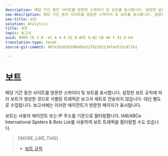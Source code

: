 ```yaml
---
description: 해당 기간 동안 사이트를 방문한 스파이더 및 보트를 표시합니다. 설정한 보트 규칙에 따라 보트가 생성한 것으로 식별된 트래픽은 보고서 세트로 전송되지 않습니다. 대신 별도로 수집됩니다. 보고서에는 이러한 에이전트가 방문한 페이지가 표시됩니다.
seo-description: 해당 기간 동안 사이트를 방문한 스파이더 및 보트를 표시합니다. 설정한 보트 규칙에 따라 보트가 생성한 것으로 식별된 트래픽은 보고서 세트로 전송되지 않습니다. 대신 별도로 수집됩니다. 보고서에는 이러한 에이전트가 방문한 페이지가 표시됩니다.
seo-title: 보트
solution: Analytics
title: 보트
topic: 보고서
uuid: 9909 CE 3 B -41 A 4-4 CE 8-AFE 9-02 CB 46 F 31 D 64
translation-type: tm+mt
source-git-commit: 86fe1b3650100a05e52fb2102134fee515c871b1

---
```



# 보트

해당 기간 동안 사이트를 방문한 스파이더 및 보트를 표시합니다. 설정한 보트 규칙에 따라 보트가 생성한 것으로 식별된 트래픽은 보고서 세트로 전송되지 않습니다. 대신 별도로 수집됩니다. 보고서에는 이러한 에이전트가 방문한 페이지가 표시됩니다.

보트는 사용자 에이전트 또는 IP 주소를 기준으로 필터링합니다. IAB/ABCe International Spiders &amp; Bots List를 사용하여 보트 트래픽을 필터링할 수도 있습니다.

>[!MORE_LIKE_THIS]
>
>* [보트 규칙](https://marketing.adobe.com/resources/help/en_US/admin/index.html?f=c_bot_rules)

